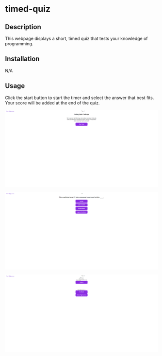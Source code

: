 # timed-quiz

## Description

This webpage displays a short, timed quiz that tests your knowledge of programming.

## Installation

N/A

## Usage

Click the start button to start the timer and select the answer that best fits. Your score will be added at the end of the quiz.

![Alt text](assets\images\image.png)

![Alt text](assets\images\image-1.png)

![Alt text](assets\images\image-2.png)